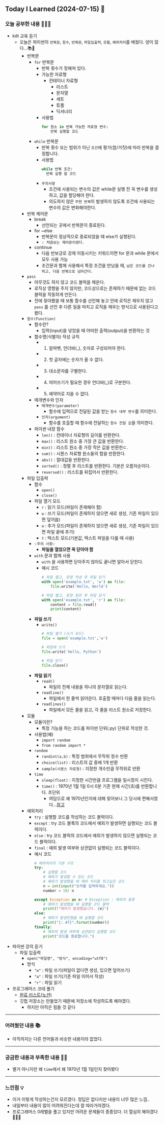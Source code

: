 ## Today I Learned (2024-07-15) 🤔



### 오늘 공부한 내용 🧑🏻‍💻
- kdt 교육 듣기
  - 오늘은 파이썬의 `반복문`, `함수`, `반복문`, `파일입출력`, `모듈`, `예외처리`를 배웠다. 양이 많다...📚🥹
    - 반복문
      - `for` 반복문
        - 반복 횟수가 정해져 있다.
        - 가능한 자료형
          - 컨테이너 자료형
            - 리스트
            - 문자열 
            - 세트
            - 튜플
            - 딕셔너리
        - 사용법
          ```python
          for 원소 in 반복 가능한 자료형 변수:
              반복 실행할 코드
          ```
      - `while` 반복문
        - 반복 횟수 또는 범위가 아닌 `조건`에 평가(참/거짓)에 따라 반복을 결정합니다.
        - 사용법
          ```python
          while 반복 조건:
            반복 실행 할 코드
          ```
        - `주의사항`
          - 조건에 사용되는 변수의 값은 while문 실행 전 꼭 변수를 생성하고, 값을 할당해야 한다.
          - 의도하지 않은 `무한 반복`이 발생하지 않도록 조건에 사용되는 변수의 값은 변화해야한다.
    - 반복 제어문
      - break
        - 선언되는 곳에서 반복문이 종료된다.
      - for ~else
        - 반복문이 정상적으로 종료되었을 때 else가 실행된다.
        - `💡 처음보는 제어문이였다.`
      - continue
        - 다음 반보긍로 강제 이동시키는 키워드이면 for 문과 while 문에서 모두 사용 가능
        - 조건문과 함께 사용해서 특정 조건을 만났을 때, `남은 코드를 건너 뛰고, 다음 반복으로 넘어간다.`
    - `pass`
      - 아무것도 하지 않고 코드 블럭을 채운다.
      - 로직상 영향을 주지 않지만, 코드상으로는 존재하기 때문에 없는 코드 블럭을 작동하게 만든다.
      - 전에 찾아봤을 때 보통 함수를 선언해 놓고 안에 로직은 채우지 않고 `pass` 를 선언 후 다른 일을 마치고 로직을 채우는 방식으로 사용된다고 봤다.
    - `함수(Function)`
      - 함수란?   
        - 입력(input)을 넣었을 때 어떠한 출력(output)을 반환하는 것
      - 함수명(식별자) 작성 규칙
        - 1) 알파벳, 언더바(_), 숫자로 구성되어야 한다.
        - 2) 첫 글자에는 숫자가 올 수 없다.
        - 3) 대소문자를 구별한다.
        - 4) 띄어쓰기가 필요한 경우 언더바(_)로 구분한다.
        - 5) 예약어로 지을 수 없다.
      - 매개변수와 인자
        - `매개변수(parameter)`
          - 함수에 입력으로 전달된 값을 받는 `함수 내부 변수`를 의미한다.
        - `인자(argument)`
          - 함수를 호출할 때 함수에 전달하는 `함수 전달 값`을 의미한다.
      - 파이썬 내장 함수
        - `len()` : 컨테이너 자료형의 길이를 반환한다.
        - `max()` : 리스트 원소 중 가장 큰 값을 반환한다.
        - `min()` : 리스트 원소 중 가장 작은 값을 반환한ㄷ.
        - `sum()` : 시퀀스 자료형 원소들의 합을 반환한다.
        - `abs()` : 절대값을 반환한다.
        - `sorted()` : 정렬 후 리스트를 반환한다. 기본은 오름차순이다.
        - `reversed()` : 리스트를 뒤집어서 반환한다.
    - 파일 입출력
      - 함수
        - `open()`
        - `close()`
      - 파일 열기 모드
        - `r` : 읽기 모드(파일이 존재해야 함)
        - `w` : 쓰기 모드(파일이 존재하지 않으면 새로 생성, 기존 파일이 있으면 덮어씀)
        - `a` : 추가 모드(파일이 존재하지 않으면 새로 생성, 기존 파일이 있으면 파일 끝에 추가)
        - `t` : 텍스트 모드(기본값, 텍스트 파일을 다룰 때 사용)
      - `💡주의 사항💡`
        - **파일을 열었으면 꼭 닫아야 함**
      - `with` 문과 함께 사용
        - `with` 을 사용하면 닫아주지 않아도 끝나면 알아서 닫힌다.
        - 예시 코드
            ```python
            # 파일 열고, 문장 작성 후 파일 닫기
            with open('example.txt', 'w') as file:
                file.write('Hello, World')

            # 파일 열고, 문장 읽은 후 파일 닫기
            with open('example.txt', 'r') as file:
                content = file.read()
                print(content)
            ```
      - **파일 쓰기**
        - `write()`
            ```python
            # 파일 열기 (쓰기 모드)
            file = open('example.txt','w')

            # 파일에 쓰기
            file.write('Hello, Python')

            # 파일 닫기
            file.close()
            ```
      - **파일 읽기**
        - `read()`
          - 파일의 전체 내용을 하나의 문자열로 읽는다.
        - `readline()`
          - 파일에서 한 줄씩 읽어온다. 호출할 때마다 다음 줄을 읽는다.
        - `readlines()`
          - 파일에서 모든 줄을 읽고, 각 줄을 리스트 원소로 저장한다.
    - 모듈
      - 모듈이란?
        - 특정 기능을 하는 코드를 파이썬 단위(.py) 단위로 작성한 것.
      - 사용법(예)
        - `import random`
        - `from random import * `
      - `random`
        - `randint(a,b)` : 특정 범위에서 무작위 정수 반환
        - `choice(list)` : 리스트의 값 중에 1개 반환
        - `sample(시퀀스 자료형)` : 지정한 개수만큼 무작위로 반환
      - `time`
        - `sleep(float)` : 지정한 시간만큼 프로그램을 일시정지 시킨다.
        - `time()` : 1970년 1월 1일 0시 0분 기준 현재 시간(초)를 반환합니다. 초단위
          - 여담으로 왜 1970년인지에 대해 찾아보니 그 당시에 편해서였다...[참고](https://futurecreator.github.io/2018/06/07/computer-system-time/)
    - 예외처리
      - `try` : 실행할 코드를 작성하는 코드 블럭이다.
      - `except` : try 코드 블록의 코드에서 예외가 발생하면 실행되는 코드 블럭이다.
      - `else` : try 코드 블럭의 코드에서 예외가 발생하지 않으면 실행되는 코드 블럭이다.
      - `final` : 예외 발생 여부와 상관없이 실행되는 코드 블럭이다.
      - 예시 코드
          ```python
          # 예외처리의 기본 구조
          try:
              # 실행할 코드
              # 예외가 발생할 수 있는 코드
              # 예외가 발생했을 때 예외 처리를 하고싶은 코드
              n = int(input("숫자를 입력하세요."))
              number = 10/ n

          except Exception as e: # Exception : 예외의 종류
              # 예외가 발생했을 때 실행할 코드 블럭
              print(f"에러가 발생했습니다. {e}")
          else:
              # 예외가 발생안했을 때 실행할 코드
              print("{:.4f}".format(number))
          finally:
              # 예외의 발생 여부에 상관없이 실행할 코드
              print("코드를 종료합니다.")
          ```
- 파이썬 강의 듣기
  - 파일 입출력
    - `open("파일명", "방식", encoding="utf8")`
    - 방식
      - `"w"` : 파일 쓰기(파일이 없다면 생성, 있으면 덮어쓰기)
      - `"a"` : 파일 쓰기(기존 파일 이어서 작성)
      - `"r"` : 파일 읽기
- 프로그래머스 코테 풀기
  - [완료 리스트(노션)](https://mammoth-hat-764.notion.site/1f173cb72a1049f7a44476b7c10a93ed?v=a0598f81424146f18fe93425a77cbd7c)
  - 깃헙 저장소는 만들었기 때문에 저장소에 작성하도록 해야겠다.
    - 하지만 아직은 힘들 것 같다
  
---
### 어려웠던 내용 📚
- 아직까지는 다른 언어들과 비슷한 내용이라 없었다.
---
### 궁금한 내용과 부족한 내용 🙋🏻
- 별거 아니지만 왜 `time`에서 왜 1970년 1월 1일인지 찾아봤다
---
### 느낀점 💡
- 이거 이렇게 작성하는건지 모르겠다. 정답은 없다지만 내용이 너무 많은 느낌..
- 내일부터 내용이 많이 어려워진다는데 잘 따라가야겠다.
- 프로그래머스 0레벨을 풀고 있지만 어려운 문제들이 종종있다. 더 열심히 해야겠다🧑🏻‍💻



